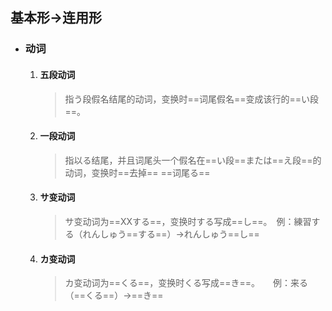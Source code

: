 ## 基本形→连用形

- ### 动词

  1. #### 五段动词

     > 指う段假名结尾的动词，变换时==词尾假名==变成该行的==い段==。

  2. #### 一段动词

     > 指以る结尾，并且词尾头一个假名在==い段==または==え段==的动词，变换时==去掉== ==词尾る==

  3. #### サ变动词

     > サ变动词为==XXする==，变换时する写成==し==。　例：練習する（れんしゅう==する==）→れんしゅう==し==

  4. #### カ变动词

     > カ变动词为==くる==，变换时くる写成==き==。　　例：来る（==くる==）→==き==

